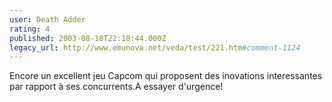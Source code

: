 ```yaml
---
user: Death Adder
rating: 4
published: 2003-08-18T22:18:44.000Z
legacy_url: http://www.emunova.net/veda/test/221.htm#comment-1124
---
```

Encore un excellent jeu Capcom qui proposent des inovations interessantes par rapport à ses concurrents.A essayer d'urgence!